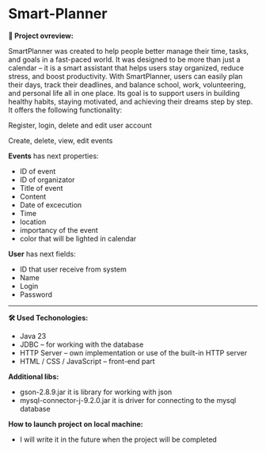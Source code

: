 # Smart-Planner

**📖 Project ovreview:**

SmartPlanner was created to help people better manage their time, tasks, and goals in a fast-paced world. It was designed to be more than just a calendar – it is a smart assistant that helps users stay organized, reduce stress, and boost productivity. With SmartPlanner, users can easily plan their days, track their deadlines, and balance school, work, volunteering, and personal life all in one place. Its goal is to support users in building healthy habits, staying motivated, and achieving their dreams step by step. It offers the following functionality:

Register, login, delete and edit user account

Create, delete, view, edit events

**Events** has next properties:

- ID of event
- ID of organizator
- Title of event
- Content
- Date of excecution
- Time
- location
- importancy of the event
- color that will be lighted in calendar

**User** has next fields:

- ID that user receive from system
- Name
- Login
- Password

---

**🛠️ Used Techonologies:**

- Java 23
- JDBC – for working with the database
- HTTP Server – own implementation or use of the built-in HTTP server
- HTML / CSS / JavaScript – front-end part

**Additional libs:**

- gson-2.8.9.jar it is library for working with json
- mysql-connector-j-9.2.0.jar it is driver for connecting to the mysql database

**How to launch project on local machine:**

- I will write it in the future when the project will be completed
